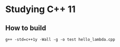 Studying C++ 11
==============


How to build
------------

```
g++ -std=c++1y -Wall -g -o test hello_lambda.cpp
